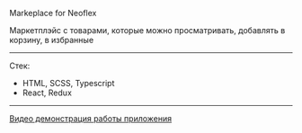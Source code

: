 Markeplace for Neoflex

Маркетплэйс с товарами, которые можно просматривать, добавлять в корзину, в избранные

---

Стек:
- HTML, SCSS, Typescript
- React, Redux

---
[Видео демонстрация работы приложения](https://youtu.be/97CW-EXRB2Y)
